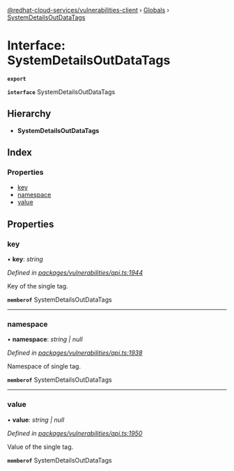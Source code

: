 [@redhat-cloud-services/vulnerabilities-client](../README.md) › [Globals](../globals.md) › [SystemDetailsOutDataTags](systemdetailsoutdatatags.md)

# Interface: SystemDetailsOutDataTags

**`export`** 

**`interface`** SystemDetailsOutDataTags

## Hierarchy

* **SystemDetailsOutDataTags**

## Index

### Properties

* [key](systemdetailsoutdatatags.md#key)
* [namespace](systemdetailsoutdatatags.md#namespace)
* [value](systemdetailsoutdatatags.md#value)

## Properties

###  key

• **key**: *string*

*Defined in [packages/vulnerabilities/api.ts:1944](https://github.com/RedHatInsights/javascript-clients/blob/master/packages/vulnerabilities/api.ts#L1944)*

Key of the single tag.

**`memberof`** SystemDetailsOutDataTags

___

###  namespace

• **namespace**: *string | null*

*Defined in [packages/vulnerabilities/api.ts:1938](https://github.com/RedHatInsights/javascript-clients/blob/master/packages/vulnerabilities/api.ts#L1938)*

Namespace of single tag.

**`memberof`** SystemDetailsOutDataTags

___

###  value

• **value**: *string | null*

*Defined in [packages/vulnerabilities/api.ts:1950](https://github.com/RedHatInsights/javascript-clients/blob/master/packages/vulnerabilities/api.ts#L1950)*

Value of the single tag.

**`memberof`** SystemDetailsOutDataTags
